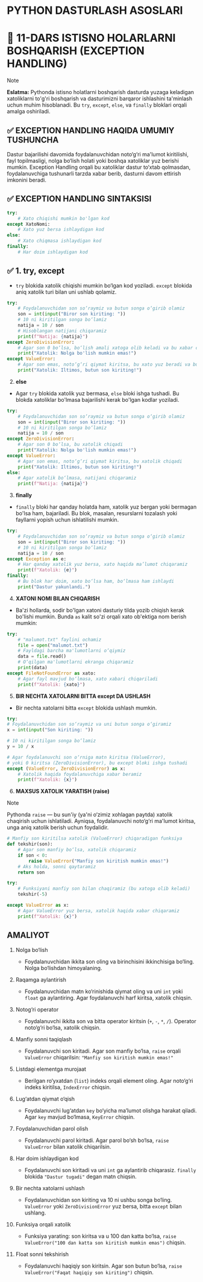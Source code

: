 # PYTHON DASTURLASH ASOSLARI

# 🧩 11-DARS ISTISNO HOLARLARNI BOSHQARISH (EXCEPTION HANDLING)

> [!NOTE]
> **Eslatma:** Pythonda istisno holatlarni boshqarish dasturda yuzaga keladigan xatoliklarni to'g'ri boshqarish va dasturimizni barqaror ishlashini ta'minlash uchun muhim hisoblanadi. Bu `try`, `except`, `else`, va `finally` bloklari orqali amalga oshiriladi.

## ✅ EXCEPTION HANDLING HAQIDA UMUMIY TUSHUNCHA
Dastur bajarilishi davomida foydalanuvchidan noto‘g‘ri ma'lumot kiritilishi, fayl topilmasligi, nolga bo‘lish holati yoki boshqa xatoliklar yuz berishi mumkin. Exception Handling orqali bu xatoliklar dastur to‘xtab qolmasdan, foydalanuvchiga tushunarli tarzda xabar berib, dasturni davom ettirish imkonini beradi.

## ✅ EXCEPTION HANDLING SINTAKSISI

```python
try:
    # Xato chiqishi mumkin bo'lgan kod
except XatoNomi:
    # Xato yuz bersa ishlaydigan kod
else:
    # Xato chiqmasa ishlaydigan kod
finally:
    # Har doim ishlaydigan kod
```

## ✅ 1. **try, except**
- `try` blokida xatolik chiqishi mumkin bo‘lgan kod yoziladi. `except` blokida aniq xatolik turi bilan uni ushlab qolamiz.
    
```python
try:
    # Foydalanuvchidan son so‘raymiz va butun songa o‘girib olamiz
    son = int(input("Biror son kiriting: "))
    # 10 ni kiritilgan songa bo‘lamiz
    natija = 10 / son
    # Hisoblangan natijani chiqaramiz
    print(f"Natija: {natija}")
except ZeroDivisionError:
    # Agar son 0 bo‘lsa, bo‘lish amali xatoga olib keladi va bu xabar chiqadi
    print("Xatolik: Nolga bo'lish mumkin emas!")
except ValueError:
    # Agar son emas, noto‘g‘ri qiymat kiritsa, bu xato yuz beradi va bu xabar chiqadi
    print("Xatolik: Iltimos, butun son kiriting!")
```



2. **else**
- Agar `try` blokida xatolik yuz bermasa, `else` bloki ishga tushadi. Bu blokda xatoliklar bo'lmasa bajarilishi kerak bo'lgan kodlar yoziladi.

```python
try:
    # Foydalanuvchidan son so‘raymiz va butun songa o‘girib olamiz
    son = int(input("Biror son kiriting: "))
    # 10 ni kiritilgan songa bo‘lamiz
    natija = 10 / son
except ZeroDivisionError:
    # Agar son 0 bo‘lsa, bu xatolik chiqadi
    print("Xatolik: Nolga bo'lish mumkin emas!")
except ValueError:
    # Agar son emas, noto‘g‘ri qiymat kiritsa, bu xatolik chiqadi
    print("Xatolik: Iltimos, butun son kiriting!")
else:
    # Agar xatolik bo‘lmasa, natijani chiqaramiz
    print(f"Natija: {natija}")
```



3. **finally**
- `finally` bloki har qanday holatda ham, xatolik yuz bergan yoki bermagan bo'lsa ham, bajariladi. Bu blok, masalan, resurslarni tozalash yoki fayllarni yopish uchun ishlatilishi mumkin.

```python
try:
    # Foydalanuvchidan son so‘raymiz va butun songa o‘girib olamiz
    son = int(input("Biror son kiriting: "))
    # 10 ni kiritilgan songa bo‘lamiz
    natija = 10 / son
except Exception as e:
    # Har qanday xatolik yuz bersa, xato haqida ma’lumot chiqaramiz
    print(f"Xatolik: {e}")
finally:
    # Bu blok har doim, xato bo‘lsa ham, bo‘lmasa ham ishlaydi
    print("Dastur yakunlandi.")
```

4. **XATONI NOMI BILAN CHIQARISH**
- Ba'zi hollarda, sodir bo'lgan xatoni dasturiy tilda yozib chiqish kerak bo'lishi mumkin. Bunda `as` kalit so'zi orqali xato ob'ektiga nom berish mumkin:

```py
try:
    # "malumot.txt" faylini ochamiz
    file = open("malumot.txt")
    # Fayldagi barcha ma'lumotlarni o‘qiymiz
    data = file.read()
    # O‘qilgan ma'lumotlarni ekranga chiqaramiz
    print(data)
except FileNotFoundError as xato:
    # Agar fayl mavjud bo‘lmasa, xato xabari chiqariladi
    print(f"Xatolik: {xato}")
```


5. **BIR NECHTA XATOLARNI BITTA except DA USHLASH**

- Bir nechta xatolarni bitta `except` blokida ushlash mumkin.

```python
try:
# Foydalanuvchidan son so‘raymiz va uni butun songa o‘giramiz
x = int(input("Son kiriting: "))

# 10 ni kiritilgan songa bo‘lamiz
y = 10 / x

# Agar foydalanuvchi son o‘rniga matn kiritsa (ValueError),
# yoki 0 kiritsa (ZeroDivisionError), bu except bloki ishga tushadi
except (ValueError, ZeroDivisionError) as x:
    # Xatolik haqida foydalanuvchiga xabar beramiz
    print(f"Xatolik: {x}")
```

6. **MAXSUS XATOLIK YARATISH (raise)**

> [!NOTE]
> Pythonda `raise` — bu sun'iy (ya'ni o‘zimiz xohlagan paytda) xatolik chaqirish uchun ishlatiladi. Ayniqsa, foydalanuvchi noto‘g‘ri ma'lumot kiritsa, unga aniq xatolik berish uchun foydalidir.

```python
# Manfiy son kiritilsa xatolik (ValueError) chiqaradigan funksiya
def tekshir(son):
    # Agar son manfiy bo‘lsa, xatolik chiqaramiz
    if son < 0:
        raise ValueError("Manfiy son kiritish mumkin emas!")
    # Aks holda, sonni qaytaramiz
    return son

try:
    # Funksiyani manfiy son bilan chaqiramiz (bu xatoga olib keladi)
    tekshir(-5)

except ValueError as x:
    # Agar ValueError yuz bersa, xatolik haqida xabar chiqaramiz
    print(f"Xatolik: {x}")
```

## AMALIYOT

1. Nolga bo‘lish
    - Foydalanuvchidan ikkita son oling va birinchisini ikkinchisiga bo‘ling. Nolga bo‘lishdan himoyalaning.

2. Raqamga aylantirish
    - Foydalanuvchidan matn ko‘rinishida qiymat oling va uni `int` yoki `float` ga aylantiring. Agar foydalanuvchi harf kiritsa, xatolik chiqsin.

3. Notog‘ri operator
    - Foydalanuvchi ikkita son va bitta operator kiritsin (`+`, `-`, `*`, `/`). Operator noto‘g‘ri bo‘lsa, xatolik chiqsin.

4. Manfiy sonni taqiqlash
    - Foydalanuvchi son kiritadi. Agar son manfiy bo‘lsa, `raise` orqali `ValueError` chiqarilsin: `"Manfiy son kiritish mumkin emas!"`

5. Listdagi elementga murojaat
    - Berilgan ro‘yxatdan (`list`) indeks orqali element oling. Agar noto‘g‘ri indeks kiritilsa, `IndexError` chiqsin.

6. Lug‘atdan qiymat o‘qish
    - Foydalanuvchi lug‘atdan `key` bo‘yicha ma’lumot olishga harakat qiladi. Agar `key` mavjud bo‘lmasa, `KeyError` chiqsin.

7. Foydalanuvchidan parol olish
    - Foydalanuvchi parol kiritadi. Agar parol bo‘sh bo‘lsa, `raise ValueError` bilan xatolik chiqarilsin.

8. Har doim ishlaydigan kod
    - Foydalanuvchi son kiritadi va uni `int` ga aylantirib chiqarasiz. `finally` blokida `"Dastur tugadi"` degan matn chiqsin.

9. Bir nechta xatolarni ushlash
    - Foydalanuvchidan son kiriting va 10 ni ushbu songa bo‘ling. `ValueError` yoki `ZeroDivisionError` yuz bersa, bitta `except` bilan ushlang.

10. Funksiya orqali xatolik
    - Funksiya yarating: son kiritsa va u 100 dan katta bo‘lsa, `raise ValueError("100 dan katta son kiritish mumkin emas")` chiqsin.

11. Float sonni tekshirish
    - Foydalanuvchi haqiqiy son kiritsin. Agar son butun bo‘lsa, `raise ValueError("Faqat haqiqiy son kiriting")` chiqsin.